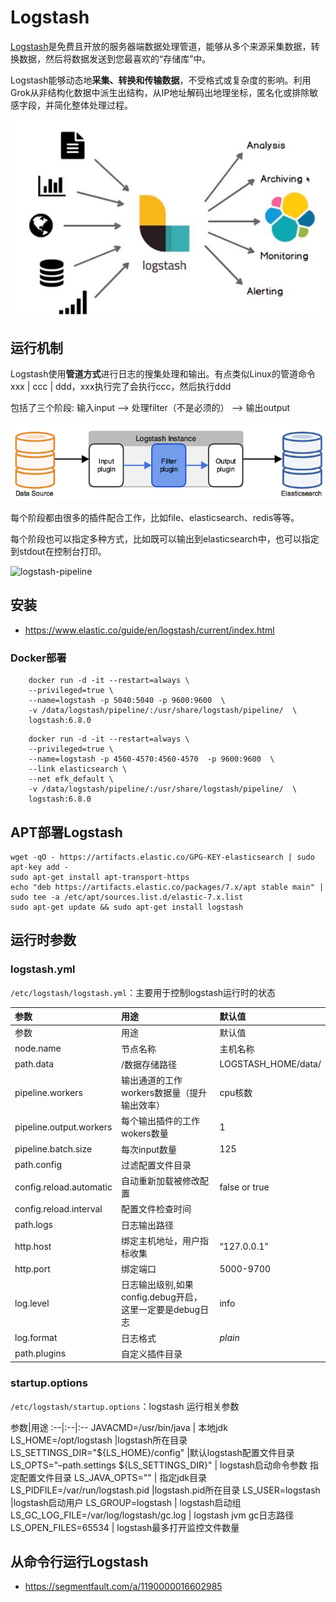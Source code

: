 # Logstash

[Logstash](https://www.elastic.co/cn/logstash)是免费且开放的服务器端数据处理管道，能够从多个来源采集数据，转换数据，然后将数据发送到您最喜欢的“存储库”中。

Logstash能够动态地**采集、转换和传输数据**，不受格式或复杂度的影响。利用Grok从非结构化数据中派生出结构，从IP地址解码出地理坐标，匿名化或排除敏感字段，并简化整体处理过程。

![logstash-2](./images/logstash-2.png)

## 运行机制

Logstash使用**管道方式**进行日志的搜集处理和输出。有点类似Linux的管道命令 xxx | ccc | ddd，xxx执行完了会执行ccc，然后执行ddd

包括了三个阶段: 输入input --> 处理filter（不是必须的） --> 输出output

![logstash-1](./images/logstash-1.png)

每个阶段都由很多的插件配合工作，比如file、elasticsearch、redis等等。

每个阶段也可以指定多种方式，比如既可以输出到elasticsearch中，也可以指定到stdout在控制台打印。

![logstash-pipeline](./images/logstash-pipeline.png)

## 安装

- <https://www.elastic.co/guide/en/logstash/current/index.html>

### Docker部署

```shell
    docker run -d -it --restart=always \
    --privileged=true \
    --name=logstash -p 5040:5040 -p 9600:9600  \
    -v /data/logstash/pipeline/:/usr/share/logstash/pipeline/  \
    logstash:6.8.0
```

```shell
    docker run -d -it --restart=always \
    --privileged=true \
    --name=logstash -p 4560-4570:4560-4570  -p 9600:9600  \
    --link elasticsearch \
    --net efk_default \
    -v /data/logstash/pipeline/:/usr/share/logstash/pipeline/  \
    logstash:6.8.0
```

## APT部署Logstash

``` shell
wget -qO - https://artifacts.elastic.co/GPG-KEY-elasticsearch | sudo apt-key add -
sudo apt-get install apt-transport-https
echo "deb https://artifacts.elastic.co/packages/7.x/apt stable main" | sudo tee -a /etc/apt/sources.list.d/elastic-7.x.list
sudo apt-get update && sudo apt-get install logstash
```

## 运行时参数

### logstash.yml

`/etc/logstash/logstash.yml`：主要用于控制logstash运行时的状态

参数|用途|默认值
:--|:--|:--
参数|用途|默认值
node.name|节点名称|主机名称
path.data|/数据存储路径 |LOGSTASH_HOME/data/
pipeline.workers|输出通道的工作workers数据量（提升输出效率）|cpu核数
pipeline.output.workers|每个输出插件的工作wokers数量|1
pipeline.batch.size|每次input数量|125
path.config|过滤配置文件目录|
config.reload.automatic|自动重新加载被修改配置|false or true
config.reload.interval|配置文件检查时间|
path.logs|日志输出路径|
http.host|绑定主机地址，用户指标收集|“127.0.0.1”
http.port|绑定端口|5000-9700
log.level|日志输出级别,如果config.debug开启，这里一定要是debug日志|info
log.format|日志格式 |*plain*
path.plugins|自定义插件目录|

### startup.options

`/etc/logstash/startup.options`：logstash 运行相关参数

参数|用途
:--|:--|:--
JAVACMD=/usr/bin/java | 本地jdk
LS_HOME=/opt/logstash |logstash所在目录
LS_SETTINGS_DIR="${LS_HOME}/config" |默认logstash配置文件目录
LS_OPTS="–path.settings ${LS_SETTINGS_DIR}" | logstash启动命令参数 指定配置文件目录
LS_JAVA_OPTS="" | 指定jdk目录
LS_PIDFILE=/var/run/logstash.pid |logstash.pid所在目录
LS_USER=logstash |logstash启动用户
LS_GROUP=logstash | logstash启动组
LS_GC_LOG_FILE=/var/log/logstash/gc.log | logstash jvm gc日志路径
LS_OPEN_FILES=65534 | logstash最多打开监控文件数量

## 从命令行运行Logstash

- <https://segmentfault.com/a/1190000016602985>
